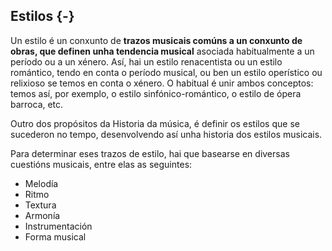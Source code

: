 ## Estilos {-}

Un estilo é un conxunto de **trazos musicais comúns a un conxunto de obras, que definen unha tendencia musical** asociada habitualmente a un período ou a un xénero. Así, hai un estilo renacentista ou un estilo romántico, tendo en conta o período musical, ou ben un estilo operístico ou relixioso se temos en conta o xénero. O habitual é unir ambos conceptos: temos así, por exemplo, o estilo sinfónico-romántico, o estilo de ópera barroca, etc. 

Outro dos propósitos da Historia da música, é definir os estilos que se sucederon no tempo, desenvolvendo así unha historia dos estilos musicais.

Para determinar eses trazos de estilo, hai que basearse en diversas cuestións musicais, entre elas as seguintes:

- Melodía
- Ritmo 
- Textura
- Armonía
- Instrumentación
- Forma musical
